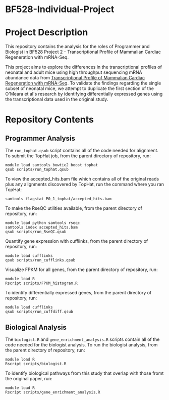# BF528-Individual-Project

# Project Description

This repository contains the analysis for the roles of Programmer and Biologist in BF528 Project 2 - Transcriptional Profile of Mammalian Cardiac Regeneration with mRNA-Seq.

This project aims to explore the differences in the transcriptional profiles of neonatal and adult mice using high throughput sequencing mRNA abundance data from [Transcriptional Profile of Mammalian Cardiac Regeneration with mRNA-Seq](https://pubmed.ncbi.nlm.nih.gov/25477501/). To validate the findings regarding the single subset of neonatal mice, we attempt to duplicate the first section of the O'Meara et al's research by identifying differentially expressed genes using the transcriptional data used in the original study.

# Repository Contents

## Programmer Analysis
The `run_tophat.qsub` script contains all of the code needed for alignment. To submit the TopHat job, from the parent directory of repository, run:

```
module load samtools bowtie2 boost tophat 
qsub scripts/run_tophat.qsub
```

To view the accepted_hits.bam file which contains all of the original reads plus any alignments discovered by TopHat, run the command where you ran TopHat:

```
samtools flagstat P0_1_tophat/accepted_hits.bam 
```

To make the RseQC utilities available, from the parent directory of repository, run:
```
module load python samtools rseqc
samtools index accepted_hits.bam
qsub scripts/run_RseQC.qsub
```

Quantify gene expression with cufflinks, from the parent directory of repository, run:
```
module load cufflinks
qsub scripts/run_cufflinks.qsub
```

Visualize FPKM for all genes, from the parent directory of repository, run:

```
module load R
Rscript scripts/FPKM_histogram.R
```

To identify differentially expressed genes, from the parent directory of repository, run:
```
module load cufflinks
qsub scripts/run_cuffdiff.qsub
```

## Biological Analysis
The `biologist.R` and  `gene_enrichment_analysis.R` scripts contain all of the code needed for the biologist analysis. To run the biologist analysis, from the parent directory of repository, run:

```
module load R
Rscript scripts/biologist.R
```
To identify biological pathways from this study that overlap with those fromt the original paper, run:

```
module load R
Rscript scripts/gene_enrichment_analysis.R
```
